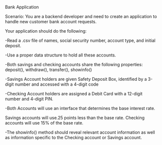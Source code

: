 Bank Application

Scenario: You are a backend developer and need to create an application to handle new customer bank account requests.

Your application should do the following:

-Read a .csv file of names, social security number, account type, and initial deposit.

-Use a proper data structure to hold all these accounts.

-Both savings and checking accounts share the following properties: deposit(), withdraw(), transfer(), showinfo()

-Savings Account holders are given Safety Deposit Box, identified by a 3-digit number and accessed with a 4-digit code
   
-Checking Account holders are assigned a Debit Card with a 12-digit number and 4-digit PIN.

-Both Accounts will use an interface that determines the base interest rate.

Savings accounts will use.25 points less than the base rate.
Checking accounts will use 15% of the base rate.

-The showinfo() method should reveal relevant account information as well as information specific to the Checking account or Savings account.
